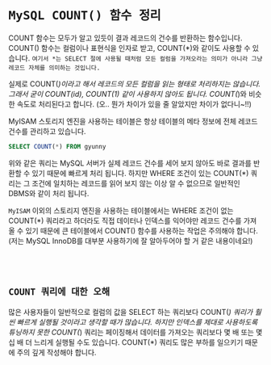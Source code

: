 # `MySQL COUNT() 함수 정리`

COUNT 함수는 모두가 알고 있듯이 결과 레코드의 건수를 반환하는 함수입니다. COUNT() 함수는 컬럼이나 표현식을 인자로 받고, COUNT(*)와 같이도 사용할 수 있습니다. `여기서 *는 SELECT 절에 사용될 때처럼 모든 컬럼을 가져오라는 의미가 아니라 그냥 레코드 자체를 의미하는 것입니다.`

실제로 COUNT(*)이라고 해서 레코드의 모든 컬럼을 읽는 형태로 처리하지는 않습니다. 그래서 굳이 COUNT(id), COUNT(1) 같이 사용하지 않아도 됩니다. COUNT(*)와 비슷한 속도로 처리된다고 합니다. (오.. 뭔가 차이가 있을 줄 알았지만 차이가 없다니~!!)

MyISAM 스토리지 엔진을 사용하는 테이블은 항상 테이블의 메타 정보에 전체 레코드 건수를 관리하고 있습니다. 

```sql
SELECT COUNT(*) FROM gyunny
```

위와 같은 쿼리는 MySQL 서버가 실제 레코드 건수를 세어 보지 않아도 바로 결과를 반환할 수 있기 때문에 빠르게 처리 됩니다. 하지만 WHERE 조건이 있는 COUNT(*) 쿼리는 그 조건에 일치하는 레코드를 읽어 보지 않는 이상 알 수 없으므로 일반적인 DBMS와 같이 처리 됩니다. 

`MyISAM` 이외의 스토리지 엔진을 사용하는 테이블에서는 WHERE 조건이 없는 COUNT(*) 쿼리라고 하더라도 직접 데이터나 인덱스를 익어야만 레코드 건수를 가져올 수 있기 때문에 큰 테이블에서 COUNT() 함수를 사용하는 작업은 주의해야 합니다. 
(저는 MySQL InnoDB를 대부분 사용하기에 잘 알아두어야 할 거 같은 내용이네요!)

<br> <br>

## `COUNT 쿼리에 대한 오해`

많은 사용자들이 일반적으로 컬럼의 값을 SELECT 하는 쿼리보다 COUNT(*) 쿼리가 훨씬 빠르게 실행될 것이라고 생각할 때가 많습니다. 하지만 인덱스를 제대로 사용하도록 튜닝하지 못한 COUNT(*) 쿼리는 페이징해서 데이터를 가져오는 쿼리보다 몇 배 또는 몇십 배 더 느리게 실행될 수도 있습니다. 
COUNT(*) 쿼리도 많은 부하를 일으키기 때문에 주의 깊게 작성해야 합니다. 